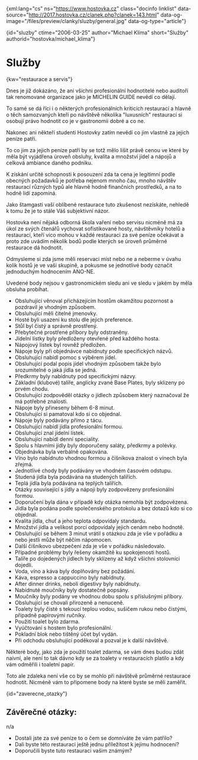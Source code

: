 
{xml:lang="cs" ns="https://www.hostovka.cz" class="docinfo linklist" data-source="http://2017.hostovka.cz/clanek.php?clanek=143.html" data-og-image="/files/preview/clanky/sluzby/general.jpg" data-og-type="article"}

{id="sluzby" ctime="2006-03-25" author="Michael Klíma" short="Služby" authorid="hostovka/michael_klima"}

# Služby

{kw="restaurace a servis"}

Dnes je již dokázáno, že ani všichni profesionální hodnotitelé nebo auditoři tak renomované organizace jako je MICHELIN GUIDE nevědí co dělají.

To samé se dá říci i o některých profesionálních kriticích restaurací a hlavně o těch samozvaných kteří po návštěvě několika "luxusních" restaurací si osobují právo hodnotit co je v gastronomii dobré a co ne.

Nakonec ani někteří studenti Hostovky zatím nevědí co jim vlastně za jejich peníze patři.

To co jim za jejich peníze patří by se totž mělo lišit právě cenou ve které by měla být vyjádřena úroveň obsluhy, kvalita a množství jídel a nápojů a celková ambiance daného podniku.

K získání určité schopnosti k posouzení zda ta cena je legitimní podle obecných požadavků je potřeba nejenom mnoho čau, mnoho návštěv restaurací různých typů ale hlavně hodně finančních prostředků, a na to hodně lidí zapomíná.

Jako štamgasti vaší oblíbené restaurace tuto zkušenost nezískáte, nehledě k tomu že je to stále Váš subjektivní názor.

Hostovka není nějaká odborná škola vaření nebo servisu nicméně má za úkol ze svých čtenářů vychovat sofistikované hosty, návštěvníky hotelů a restaurací, kteří víco mohou v každé restauraci za své peníze očekávat a proto zde uvádím několik bodů podle kterých se úroveň průměrné restaurace dá hodnotit.

Odmysleme si zda jsme měli reservaci míst nebo ne a neberme v úvahu kolik hostů je ve vaši skupině, a pokusme se jednotlivé body označit jednoduchým hodnocením ANO-NE.

Uvedené body nejsou v gastronomickém sledu ani ve sledu v jakém by měla obsluha probíhat.

  * Obsluhující věnoval přicházejícím hostům okamžitou pozornost a pozdravil je vhodným způsobem.
  * Obsluhující měli čitelné jmenovky.
  * Hosté byli usazeni ku stolu dle jejich preference.
  * Stůl byl čistý a správně prostřený.
  * Přebytečné prostřené příbory byly odstraněny.
  * Jídelní lístky byly předloženy otevřené před každého hosta.
  * Nápojový lístek byl rovněž předložen.
  * Nápoje byly při objednávce nabídnuty podle specifických názvů.
  * Obsluhující nabídl pomoc s výběrem jídel.
  * Obsluhující podal popis jídel vhodným způsobem takže bylo srozumitelné o jaká jídla se jedná.
  * Předkrmy byly nabídnuty pod specifickými názvy.
  * Základní (klubové) talíře, anglicky zvané Base Plates, byly sklizeny po prvém chodu.
  * Obsluhující zodpověděl otázky o jídlech způsobem který naznačoval že má potřebné znalosti.
  * Nápoje byly přineseny během 6-8 minut.
  * Obsluhující si pamatoval kdo si co objednal.
  * Nápoje byly podávány přímo z tácu.
  * Obsluhující nabídl jídla profesionální formou.
  * Obsluhující znal jídelní lístek.
  * Obsluhující nabídl denní speciality.
  * Spolu s hlavními jídly byly doporučeny saláty, předkrmy a polévky.
  * Objednávka byla verbálně opakována.
  * Víno bylo nabídnuto vhodnou formou a číšníkova znalost o vínech byla zřejmá.
  * Jednotlivé chody byly podávány ve vhodném časovém odstupu.
  * Studená jídla byla podávána na studených talířích.
  * Teplá jídla byla podávána na teplých talířích.
  * Otázky související s jídly a nápoji byly zodpovězeny profesionální formou.
  * Doporučení byla dána v případě kdy otázka nemohla být zodpovězena.
  * Jídla byla podána podle společenského protokolu a bez dotazů kdo si co objednal.
  * Kvalita jídla, chuť a jeho teplota odpovídaly standardu.
  * Množství jídla a velikost porcí odpovídaly jejich cenám nebo hodnotě.
  * Obsluhující se během 3 minut vrátil s otázkou zda je vše v pořádku a nebo jestli může být něčím nápomocen.
  * Další číšníkovo ubezpečení zda je vše v pořádku následovalo.
  * Případné problémy byly řešeny okamžitě ku spokojenosti hostů.
  * Talíře po dojedených jídlech byly sklízeny až když všichni stolovníci dojedli.
  * Voda, víno a káva byly doplňovány bez požádání.
  * Káva, espresso a cappuccino byly nabídnuty.
  * After dinner drinks, neboli digestivy byly nabídnuty.
  * Nabídnuté moučníky byly dostatečně popsány.
  * Moučníky byly podány ve vhodnou dobu spolu s příslušnými příbory.
  * Obsluhující se chovali přirozeně a nenuceně.
  * Toalety byly čisté s tekoucí teplou vodou, sušičem rukou nebo čistými, případně papírovými ručníky.
  * Použití toalet bylo zdarma.
  * Vyúčtování s hostem bylo profesionální.
  * Pokladní blok nebo tištěný účet byl vydán.
  * Při odchodu obsluhující poděkoval a pozval je k další návštěvě.

Některé body, jako zda je použití toalet zdarma, se vám dnes budou zdát naivní, ale není to tak dávno kdy se za toalety v restauracích platilo a kdy vám odměřili i toaletní papír.

Toto ale zdaleka není vše co by se mohlo při návštěvě průměrné restaurace hodnotit. Nicméně vám to připomene body na které byste se měli zaměřit.

{id="zaverecne_otazky"}

## Závěrečné otázky:

n/a

  * Dostali jste za své peníze to o čem se domníváte že vám patřilo?
  * Dali byste této restauraci ještě jednu příležitost k jejímu hodnocení?
  * Doporučili byste tuto restauraci vašim známým?

